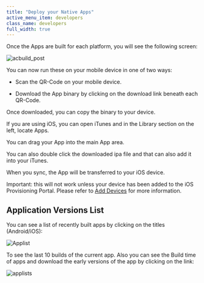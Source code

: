 ```yaml
---
title: "Deploy your Native Apps"
active_menu_item: developers
class_name: developers
full_width: true
---
```



Once the Apps are built for each platform, you will see the following screen:

![acbuild\_post](/img/docs/acbuild_post.zoom81.png)

You can now run these on your mobile device in one of two ways:

 - Scan the QR-Code on your mobile device.

 - Download the App binary by clicking on the download link beneath each QR-Code.

Once downloaded, you can copy the binary to your device.

If you are using iOS, you can open iTunes and in the Library section on the left, locate Apps.

You can drag your App into the main App area.

You can also double click the downloaded ipa file and that can also add it into your iTunes.

When you sync, the App will be transferred to your iOS device.

Important: this will not work unless your device has been added to the iOS Provisioning Portal. Please refer to [Add Devices](../certificates/ios-keys-and-certificates/do-it-yourself-guide/setting-up-for-development/add-devices) for more information.

## Application Versions List

You can see a list of recently built apps by clicking on the titles (Android/iOS):

![Applist](/img/docs/applist.zoom80.png)

To see the last 10 builds of the current app. Also you can see the Build time of apps and download the early versions of the app by clicking on the link:

![applists](/img/docs/applists.zoom95.png)

